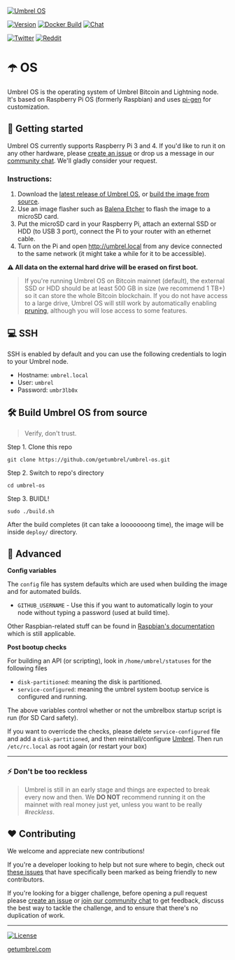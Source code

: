 [![Umbrel OS](https://static.getumbrel.com/github/github-banner-umbrel-os.svg)](https://github.com/getumbrel/umbrel-os)

[![Version](https://img.shields.io/github/v/release/getumbrel/umbrel-os?color=%235351FB&label=version)](https://github.com/getumbrel/umbrel-os/releases)
[![Docker Build](https://img.shields.io/github/workflow/status/getumbrel/umbrel-os/Run%20Release%20Script%20on%20push%20to%20MASTER?color=%235351FB)](https://github.com/getumbrel/umbrel-os/actions?query=workflow%3A"Run+Release+Script+on+push+to+MASTER")
[![Chat](https://img.shields.io/badge/chat%20on-telegram-%235351FB)](https://t.me/getumbrel)

[![Twitter](https://img.shields.io/twitter/follow/getumbrel?style=social)](https://twitter.com/getumbrel)
[![Reddit](https://img.shields.io/reddit/subreddit-subscribers/getumbrel?label=Subscribe%20%2Fr%2Fgetumbrel&style=social)](https://reddit.com/r/getumbrel)


# ☂️ OS

Umbrel OS is the operating system of Umbrel Bitcoin and Lightning node. It's based on Raspberry Pi OS (formerly Raspbian) and uses [pi-gen](https://github.com/RPi-Distro/pi-gen) for customization.

## 🚀 Getting started

Umbrel OS currently supports Raspberry Pi 3 and 4. If you'd like to run it on any other hardware, please [create an issue](https://github.com/getumbrel/umbrel-os/issues/new/choose) or drop us a message in our [community chat](https://t.me/getumbrel). We'll gladly consider your request.

### Instructions:

1. Download the [latest release of Umbrel OS](https://github.com/getumbrel/umbrel-os/releases), or [build the image from source](#-build-umbrel-os-from-source).
2. Use an image flasher such as [Balena Etcher](https://github.com/balena-io/etcher) to flash the image to a microSD card.
3. Put the microSD card in your Raspberry Pi, attach an external SSD or HDD (to USB 3 port), connect the Pi to your router with an ethernet cable.
4. Turn on the Pi and open http://umbrel.local from any device connected to the same network (it might take a while for it to be accessible).

**⚠️ All data on the external hard drive will be erased on first boot.**

> If you're running Umbrel OS on Bitcoin mainnet (default), the external SSD or HDD should be at least 500 GB in size (we recommend 1 TB+) so it can store the whole Bitcoin blockchain. If you do not have access to a large drive, Umbrel OS will still work by automatically enabling [pruning](https://bitcoin.org/en/full-node#reduce-storage), although you will lose access to some features.

## 💻 SSH

SSH is enabled by default and you can use the following credentials to login to your Umbrel node.

- Hostname: `umbrel.local`  
- User: `umbrel`  
- Password: `umbr3lb0x`

## 🛠 Build Umbrel OS from source

> Verify, don't trust.

Step 1. Clone this repo
```
git clone https://github.com/getumbrel/umbrel-os.git
```

Step 2. Switch to repo's directory
```
cd umbrel-os
```

Step 3. BUIDL!
```
sudo ./build.sh
```

After the build completes (it can take a looooooong time), the image will be inside `deploy/` directory.

## 🔧 Advanced

**Config variables**

The `config` file has system defaults which are used when building the image and for automated builds.

- `GITHUB_USERNAME` - Use this if you want to automatically login to your node without typing a password (used at build time).

Other Raspbian-related stuff can be found in [Raspbian's documentation](https://github.com/RPi-Distro/pi-gen/blob/master/README.md) which is still applicable.

**Post bootup checks**

For building an API (or scripting), look in `/home/umbrel/statuses` for the following files

- `disk-partitioned`: meaning the disk is partitioned.
- `service-configured`: meaning the umbrel system bootup service is configured and running.

The above variables control whether or not the umbrelbox startup script is run (for SD Card safety).

If you want to overricde the checks, please delete ```service-configured``` file and add a ```disk-partitioned```, and then reinstall/configure [Umbrel](https://github.com/getumbrel/umbrel). Then run ```/etc/rc.local``` as root again (or restart your box)

---

### ⚡️ Don't be too reckless

> Umbrel is still in an early stage and things are expected to break every now and then. We **DO NOT** recommend running it on the mainnet with real money just yet, unless you want to be really *#reckless*.

## ❤️ Contributing

We welcome and appreciate new contributions!

If you're a developer looking to help but not sure where to begin, check out [these issues](https://github.com/getumbrel/umbrel-os/issues?q=is%3Aissue+is%3Aopen+label%3A%22good+first+issue%22) that have specifically been marked as being friendly to new contributors.

If you're looking for a bigger challenge, before opening a pull request please [create an issue](https://github.com/getumbrel/umbrel-os/issues/new/choose) or [join our community chat](https://t.me/getumbrel) to get feedback, discuss the best way to tackle the challenge, and to ensure that there's no duplication of work.

---

[![License](https://img.shields.io/github/license/getumbrel/umbrel-os?color=%235351FB)](https://github.com/getumbrel/umbrel-os/blob/master/LICENSE)

[getumbrel.com](https://getumbrel.com)
